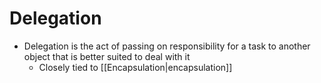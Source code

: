 # Delegation

- Delegation is the act of passing on responsibility for a task to another object that is better suited to deal with it
	- Closely tied to [[Encapsulation|encapsulation]]